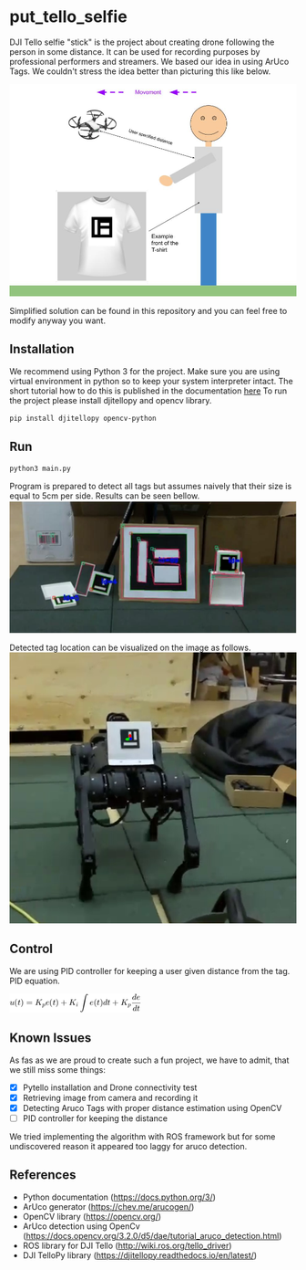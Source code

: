 # put_tello_selfie
DJI Tello selfie "stick" is the project about creating drone following the person in some distance. It can be used for recording purposes by professional performers and streamers. We based our idea in using ArUco Tags. We couldn't stress the idea better than picturing this like below.

![alt text](https://github.com/filesmuggler/put_tello_selfie/blob/main/docs/idea.jpg)

Simplified solution can be found in this repository and you can feel free to modify anyway you want.

## Installation
We recommend using Python 3 for the project.
Make sure you are using virtual environment in python so to keep your system interpreter intact.
The short tutorial how to do this is published in the documentation [here](https://docs.python.org/3/library/venv.html)
To run the project please install djitellopy and opencv library.

```bash
pip install djitellopy opencv-python
```
## Run

```bash
python3 main.py
```
Program is prepared to detect all tags but assumes naively that their size is equal to 5cm per side. Results can be seen bellow.
![alt text](https://github.com/filesmuggler/put_tello_selfie/blob/main/docs/tags.jpg)

Detected tag location can be visualized on the image as follows.
![alt text](https://github.com/filesmuggler/put_tello_selfie/blob/main/docs/detect.png)

## Control
We are using PID controller for keeping a user given distance from the tag. 
PID equation.  

![alt text](https://github.com/filesmuggler/put_tello_selfie/blob/main/docs/pid.png)

## Known Issues
As fas as we are proud to create such a fun project, we have to admit, that we still miss some things:

- [x] Pytello installation and Drone connectivity test
- [x] Retrieving image from camera and recording it
- [x] Detecting Aruco Tags with proper distance estimation using OpenCV 
- [ ] PID controller for keeping the distance

We tried implementing the algorithm with ROS framework but for some undiscovered reason it appeared too laggy for aruco detection.

## References
- Python documentation (https://docs.python.org/3/)
- ArUco generator (https://chev.me/arucogen/)
- OpenCV library (https://opencv.org/)
- ArUco detection using OpenCv (https://docs.opencv.org/3.2.0/d5/dae/tutorial_aruco_detection.html)
- ROS library for DJI Tello (http://wiki.ros.org/tello_driver)
- DJI TelloPy library (https://djitellopy.readthedocs.io/en/latest/)

